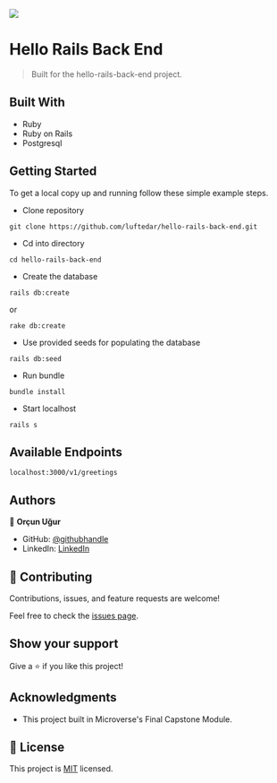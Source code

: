 ![](https://img.shields.io/badge/Microverse-blueviolet)

# Hello Rails Back End

> Built for the hello-rails-back-end project.


## Built With

- Ruby
- Ruby on Rails
- Postgresql

## Getting Started

To get a local copy up and running follow these simple example steps.

- Clone repository

```
git clone https://github.com/luftedar/hello-rails-back-end.git
```

- Cd into directory

```
cd hello-rails-back-end
```

- Create the database

```
rails db:create 
```

or

```
rake db:create
```

- Use provided seeds for populating the database

```
rails db:seed
```

- Run bundle

```
bundle install
```

- Start localhost

```
rails s
```

## Available Endpoints

```
localhost:3000/v1/greetings
```

## Authors

👤 **Orçun Uğur**

- GitHub: [@githubhandle](https://github.com/luftedar)
- LinkedIn: [LinkedIn](https://www.linkedin.com/in/orcunugur)

## 🤝 Contributing

Contributions, issues, and feature requests are welcome!

Feel free to check the [issues page](../../issues/).

## Show your support

Give a ⭐️ if you like this project!

## Acknowledgments

- This project built in Microverse's Final Capstone Module.

## 📝 License

This project is [MIT](./MIT.md) licensed.
